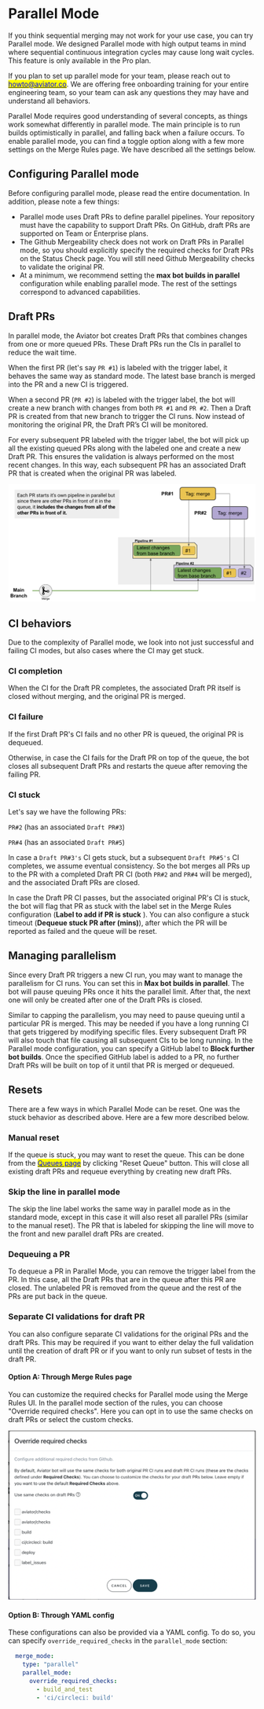 # Parallel Mode

If you think sequential merging may not work for your use case, you can try Parallel mode. We designed Parallel mode with high output teams in mind where sequential continuous integration cycles may cause long wait cycles. This feature is only available in the Pro plan.

If you plan to set up parallel mode for your team, please reach out to [<mark style="color:blue;">howto@aviator.co</mark>](mailto:howto@aviator.co). We are offering free onboarding training for your entire engineering team, so your team can ask any questions they may have and understand all behaviors.

Parallel Mode requires good understanding of several concepts, as things work somewhat differently in parallel mode. The main principle is to run builds optimistically in parallel, and falling back when a failure occurs. To enable parallel mode, you can find a toggle option along with a few more settings on the Merge Rules page. We have described all the settings below.

## **Configuring Parallel mode**

Before configuring parallel mode, please read the entire documentation. In addition, please note a few things:

* Parallel mode uses Draft PRs to define parallel pipelines. Your repository must have the capability to support Draft PRs. On GitHub, draft PRs are supported on Team or Enterprise plans.
* The Github Mergeability check does not work on Draft PRs in Parallel mode, so you should explicitly specify the required checks for Draft PRs on the Status Check page. You will still need Github Mergeability checks to validate the original PR.
* At a minimum, we recommend setting the **max bot builds in parallel** configuration while enabling parallel mode. The rest of the settings correspond to advanced capabilities.

## **Draft PRs**

In parallel mode, the Aviator bot creates Draft PRs that combines changes from one or more queued PRs. These Draft PRs run the CIs in parallel to reduce the wait time.

When the first PR (let's say `PR #1`) is labeled with the trigger label, it behaves the same way as standard mode. The latest base branch is merged into the PR and a new CI is triggered.

When a second PR (`PR #2`) is labeled with the trigger label, the bot will create a new branch with changes from both `PR #1` and `PR #2`. Then a Draft PR is created from that new branch to trigger the CI runs. Now instead of monitoring the original PR, the Draft PR’s CI will be monitored.

For every subsequent PR labeled with the trigger label, the bot will pick up all the existing queued PRs along with the labeled one and create a new Draft PR. This ensures the validation is always performed on the most recent changes. In this way, each subsequent PR has an associated Draft PR that is created when the original PR was labeled.

![](<../../.gitbook/assets/Screen Shot 2022-05-17 at 3.19.23 PM.png>)

## **CI behaviors**

Due to the complexity of Parallel mode, we look into not just successful and failing CI modes, but also cases where the CI may get stuck.

### **CI completion**

When the CI for the Draft PR completes, the associated Draft PR itself is closed without merging, and the original PR is merged.

### **CI failure**

If the first Draft PR's CI fails and no other PR is queued, the original PR is dequeued.

Otherwise, in case the CI fails for the Draft PR on top of the queue, the bot closes all subsequent Draft PRs and restarts the queue after removing the failing PR.

### **CI stuck**

Let's say we have the following PRs:

`PR#2` (has an associated `Draft PR#3`)

`PR#4` (has an associated `Draft PR#5`)

In case a `Draft PR#3's`  CI gets stuck, but a subsequent `Draft PR#5's` CI completes, we assume eventual consistency. So the bot merges all PRs up to the PR with a completed Draft PR CI (both `PR#2` and `PR#4` will be merged), and the associated Draft PRs are closed.

In case the Draft PR CI passes, but the associated original PR's CI is stuck, the bot will flag that PR as stuck with the label set in the Merge Rules configuration (**Label to add if PR is stuck** ). You can also configure a stuck timeout (**Dequeue stuck PR after (mins)**), after which the PR will be reported as failed and the queue will be reset.

## **Managing parallelism**

Since every Draft PR triggers a new CI run, you may want to manage the parallelism for CI runs. You can set this in **Max bot builds in parallel**. The bot will pause queuing PRs once it hits the parallel limit. After that, the next one will only be created after one of the Draft PRs is closed.

Similar to capping the parallelism, you may need to pause queuing until a particular PR is merged. This may be needed if you have a long running CI that gets triggered by modifying specific files. Every subsequent Draft PR will also touch that file causing all subsequent CIs to be long running. In the Parallel mode configuration, you can specify a GitHub label to **Block further bot builds**. Once the specified GitHub label is added to a PR, no further Draft PRs will be built on top of it until that PR is merged or dequeued.

## **Resets**

There are a few ways in which Parallel Mode can be reset. One was the stuck behavior as described above. Here are a few more described below.

### **Manual reset**

If the queue is stuck, you may want to reset the queue. This can be done from the [<mark style="color:blue;">Queues page</mark>](https://mergequeue.com/queue/queued) by clicking "Reset Queue" button. This will close all existing draft PRs and requeue everything by creating new draft PRs.

### **Skip the line in parallel mode**

The skip the line label works the same way in parallel mode as in the standard mode, except in this case it will also reset all parallel PRs (similar to the manual reset). The PR that is labeled for skipping the line will move to the front and new parallel draft PRs are created.

### **Dequeuing a PR**

To dequeue a PR in Parallel Mode, you can remove the trigger label from the PR. In this case, all the Draft PRs that are in the queue after this PR are closed. The unlabeled PR is removed from the queue and the rest of the PRs are put back in the queue.

### Separate CI validations for draft PR

You can also configure separate CI validations for the original PRs and the draft PRs. This may be required if you want to either delay the full validation until the creation of draft PR or if you want to only run subset of tests in the draft PR.

#### Option A: Through Merge Rules page

You can customize the required checks for Parallel mode using the Merge Rules UI. In the parallel mode section of the rules, you can choose "Override required checks". Here you can opt in to use the same checks on draft PRs or select the custom checks.

![](<../../.gitbook/assets/Screen Shot 2022-07-18 at 10.12.09 AM (1).png>)

#### Option B: Through YAML config

These configurations can also be provided via a YAML config. To do so, you can specify `override_required_checks` in the `parallel_mode` section:

```yaml
  merge_mode:
    type: "parallel"
    parallel_mode:
      override_required_checks:
        - build_and_test
        - 'ci/circleci: build'
```

